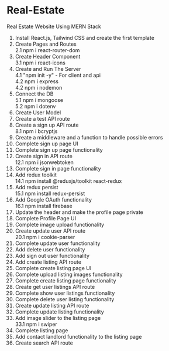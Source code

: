 # Real-Estate
Real Estate Website Using MERN Stack

1. Install React.js, Tailwind CSS and create the first template
2. Create Pages and Routes </br>
    2.1 npm i react-router-dom
3. Create Header Component </br>
    3.1 npm i react-icons
4. Create and Run The Server </br>
    4.1 "npm init -y" - For client and api </br>
    4.2 npm i express </br>
    4.2 npm i nodemon </br>
5. Connect the DB </br>
    5.1 npm i mongoose </br>
    5.2 npm i dotenv </br>
6. Create User Model </br>
7. Create a test API route </br>
8. Create a sign up API route </br>
    8.1 npm i bcryptjs </br>
9. Create a middleware and a function to handle possible errors </br>
10. Complete sign up page UI </br>
11. Complete sign up page functionality </br>
12. Create sign in API route </br>
    12.1 npm i jsonwebtoken </br>
13. Complete sign in page functionality </br>
14. Add redux toolkit </br>
    14.1 npm install @reduxjs/toolkit react-redux </br>
15. Add redux persist </br>
    15.1 npm install redux-persist </br>
16. Add Google OAuth functionality </br>
    16.1 npm install firebase </br>
17. Update the header and make the profile page private </br>
18. Complete Profile Page UI </br>
19. Complete image upload functionality </br>
20. Create update user API route </br>
    20.1 npm i cookie-parser </br>
21. Complete update user functionality </br>
22. Add delete user functionality </br>
23. Add sign out user functionality </br>
24. Add create listing API route </br>
25. Complete create listing page UI </br>
26. Complete upload listing images functionality </br>
27. Complete create listing page functionality </br>
28. Create get user listings API route </br>
29. Complete show user listings functionality </br>
30. Complete delete user listing functionality </br>
31. Create update listing API route </br>
32. Complete update listing functionality </br>
33. Add image slider to the listing page </br>
        33.1 npm i swiper </br>
34. Complete listing page </br>
35. Add contact landlord functionality to the listing page </br>
36. Create search API route </br>






